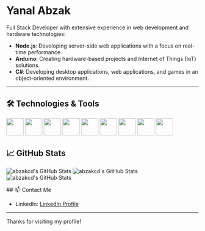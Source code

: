 # Yanal Abzak 

Full Stack Developer with extensive experience in web development and hardware technologies:
- **Node.js**: Developing server-side web applications with a focus on real-time performance.
- **Arduino**: Creating hardware-based projects and Internet of Things (IoT) solutions.
- **C#**: Developing desktop applications, web applications, and games in an object-oriented environment.

---

## 🛠️ Technologies & Tools
<p align="left">
<img src="https://cdn.jsdelivr.net/gh/devicons/devicon@latest/icons/nodejs/nodejs-original-wordmark.svg"  width="45" height="45"/>
<img src="https://cdn.jsdelivr.net/gh/devicons/devicon@latest/icons/javascript/javascript-original.svg"  width="45" height="45"/>
<img src="https://cdn.jsdelivr.net/gh/devicons/devicon@latest/icons/arduino/arduino-original-wordmark.svg" width="45" height="45"/>
<img src="https://cdn.jsdelivr.net/gh/devicons/devicon@latest/icons/mysql/mysql-original-wordmark.svg" width="45" height="45"/>
<img src="https://cdn.jsdelivr.net/gh/devicons/devicon@latest/icons/csharp/csharp-original.svg" width="45" height="45"/>
<img src="https://cdn.jsdelivr.net/gh/devicons/devicon@latest/icons/cplusplus/cplusplus-original.svg" width="45" height="45"/>
<img src="https://cdn.jsdelivr.net/gh/devicons/devicon@latest/icons/react/react-original.svg" width="45" height="45"/>
<img src="https://cdn.jsdelivr.net/gh/devicons/devicon@latest/icons/figma/figma-original.svg" width="45" height="45"/>
<img src="https://cdn.jsdelivr.net/gh/devicons/devicon@latest/icons/photoshop/photoshop-original.svg" width="45" height="45"/>


</p>


## 📈 GitHub Stats
<p align="left">
<img src="https://github-readme-stats.vercel.app/api?username=abzakcd&theme=vue-dark&show_icons=true&hide_border=true&count_private=true" alt="abzakcd's GitHub Stats" />
<img src="https://github-readme-stats.vercel.app/api/top-langs/?username=abzakcd&theme=vue-dark&show_icons=true&hide_border=true&layout=compact" alt="abzakcd's GitHub Stats" />
<img src="https://github-readme-streak-stats.herokuapp.com/?user=abzakcd&theme=vue-dark&hide_border=true" alt="abzakcd's GitHub Stats" />
</p>
## 📫 Contact Me

- LinkedIn: [LinkedIn Profile]([https://www.linkedin.com/in/yourprofile](https://www.linkedin.com/in/yanalabzak/))

---


Thanks for visiting my profile!


